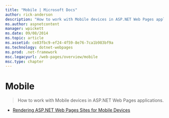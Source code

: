 ```yaml
---
title: "Mobile | Microsoft Docs"
author: rick-anderson
description: "How to work with Mobile devices in ASP.NET Web Pages applications."
ms.author: aspnetcontent
manager: wpickett
ms.date: 09/08/2014
ms.topic: article
ms.assetid: ce83fbc9-ef24-4f59-8e76-7ca1b983bf9a
ms.technology: dotnet-webpages
ms.prod: .net-framework
msc.legacyurl: /web-pages/overview/mobile
msc.type: chapter
---
```

Mobile
====================
> How to work with Mobile devices in ASP.NET Web Pages applications.


- [Rendering ASP.NET Web Pages Sites for Mobile Devices](rendering-aspnet-web-pages-sites-for-mobile-devices.md)